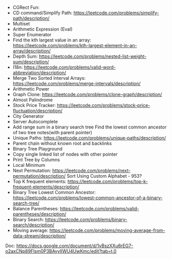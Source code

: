 - CGRect Fun: 
- CD command/Simplify Path: https://leetcode.com/problems/simplify-path/description/
- Multiset
- Arithmetic Expression (Eval)
- Super Enumerator
- Find the kth largest value in an array: https://leetcode.com/problems/kth-largest-element-in-an-array/description/
- Depth Sum: https://leetcode.com/problems/nested-list-weight-sum/description/
- I18n: https://leetcode.com/problems/valid-word-abbreviation/description/
- Merge Two Sorted Interval Arrays: https://leetcode.com/problems/merge-intervals/description/
- Arithmetic Power
- Graph Clone: https://leetcode.com/problems/clone-graph/description/
- Almost Palindrome
- Stock Price Tracker: https://leetcode.com/problems/stock-price-fluctuation/description/ 
- City Generator
- Server Autocomplete
- Add range sum in a binary search tree
Find the lowest common ancestor of two tree notes(with parent pointer)
- Unique Paths: https://leetcode.com/problems/unique-paths/description/
- Parent chain without known root and backlinks
- Binary Tree Playground
- Copy single linked list of nodes with other pointer
- Print Tree by Columns
- Local Minimum
- Next Permutation: https://leetcode.com/problems/next-permutation/description/ 
Sort Using Custom Alphabet - 953?
- Top K frequent elements: https://leetcode.com/problems/top-k-frequent-elements/description/
- Binary Tree Lowest Common Ancestor: https://leetcode.com/problems/lowest-common-ancestor-of-a-binary-search-tree/
- Balance Parentheses: https://leetcode.com/problems/valid-parentheses/description/ 
- Binary Search: https://leetcode.com/problems/binary-search/description/
- Moving average: https://leetcode.com/problems/moving-average-from-data-stream/description/ 


Doc:
https://docs.google.com/document/d/1vBszXXu6rEG7-o2axCNp89Flsm0P3BAyyIIWU4UwKmc/edit?tab=t.0 